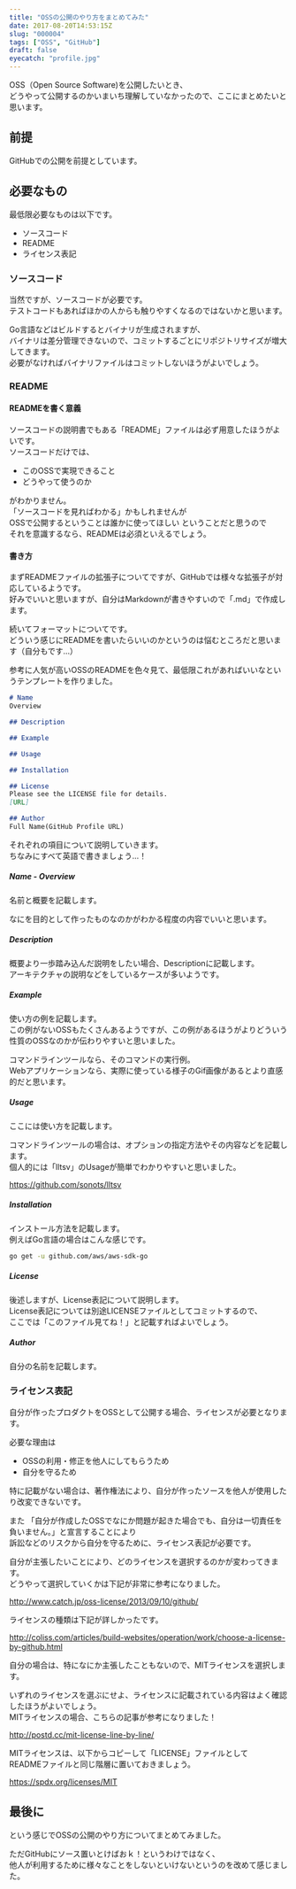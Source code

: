 ```yaml
---
title: "OSSの公開のやり方をまとめてみた"
date: 2017-08-20T14:53:15Z
slug: "000004"
tags: ["OSS", "GitHub"]
draft: false
eyecatch: "profile.jpg"
---
```

OSS（Open Source Software)を公開したいとき、  
どうやって公開するのかいまいち理解していなかったので、ここにまとめたいと思います。  

## 前提
GitHubでの公開を前提としています。

## 必要なもの

最低限必要なものは以下です。

* ソースコード
* README
* ライセンス表記

### ソースコード
当然ですが、ソースコードが必要です。  
テストコードもあればほかの人からも触りやすくなるのではないかと思います。  

Go言語などはビルドするとバイナリが生成されますが、  
バイナリは差分管理できないので、コミットするごとにリポジトリサイズが増大してきます。  
必要がなければバイナリファイルはコミットしないほうがよいでしょう。

### README

#### READMEを書く意義
ソースコードの説明書でもある「README」ファイルは必ず用意したほうがよいです。  
ソースコードだけでは、

* このOSSで実現できること
* どうやって使うのか

がわかりません。  
「ソースコードを見ればわかる」かもしれませんが  
OSSで公開するということは誰かに使ってほしい ということだと思うので  
それを意識するなら、READMEは必須といえるでしょう。  

#### 書き方
まずREADMEファイルの拡張子についてですが、GitHubでは様々な拡張子が対応しているようです。  
好みでいいと思いますが、自分はMarkdownが書きやすいので「.md」で作成します。

続いてフォーマットについてです。  
どういう感じにREADMEを書いたらいいのかというのは悩むところだと思います（自分もです…）

参考に人気が高いOSSのREADMEを色々見て、最低限これがあればいいなというテンプレートを作りました。  

```markdown
# Name
Overview

## Description

## Example

## Usage

## Installation

## License
Please see the LICENSE file for details.
[URL]

## Author
Full Name(GitHub Profile URL)
```

それぞれの項目について説明していきます。  
ちなみにすべて英語で書きましょう…！

##### Name - Overview
名前と概要を記載します。  

なにを目的として作ったものなのかがわかる程度の内容でいいと思います。

##### Description
概要より一歩踏み込んだ説明をしたい場合、Descriptionに記載します。  
アーキテクチャの説明などをしているケースが多いようです。

##### Example
使い方の例を記載します。  
この例がないOSSもたくさんあるようですが、この例があるほうがよりどういう性質のOSSなのかが伝わりやすいと思いました。  

コマンドラインツールなら、そのコマンドの実行例。  
Webアプリケーションなら、実際に使っている様子のGif画像があるとより直感的だと思います。  

##### Usage
ここには使い方を記載します。  

コマンドラインツールの場合は、オプションの指定方法やその内容などを記載します。  
個人的には「lltsv」のUsageが簡単でわかりやすいと思いました。

<https://github.com/sonots/lltsv>

##### Installation
インストール方法を記載します。  
例えばGo言語の場合はこんな感じです。  

```sh
go get -u github.com/aws/aws-sdk-go
```

##### License
後述しますが、License表記について説明します。  
License表記については別途LICENSEファイルとしてコミットするので、  
ここでは「このファイル見てね！」と記載すればよいでしょう。

##### Author
自分の名前を記載します。

### ライセンス表記
自分が作ったプロダクトをOSSとして公開する場合、ライセンスが必要となります。  

必要な理由は

* OSSの利用・修正を他人にしてもらうため
* 自分を守るため

特に記載がない場合は、著作権法により、自分が作ったソースを他人が使用したり改変できないです。

また 「自分が作成したOSSでなにか問題が起きた場合でも、自分は一切責任を負いません。」と宣言することにより  
訴訟などのリスクから自分を守るために、ライセンス表記が必要です。

自分が主張したいことにより、どのライセンスを選択するのかが変わってきます。  
どうやって選択していくかは下記が非常に参考になりました。  

<http://www.catch.jp/oss-license/2013/09/10/github/>

ライセンスの種類は下記が詳しかったです。

<http://coliss.com/articles/build-websites/operation/work/choose-a-license-by-github.html>

自分の場合は、特になにか主張したこともないので、MITライセンスを選択します。  

いずれのライセンスを選ぶにせよ、ライセンスに記載されている内容はよく確認したほうがよいでしょう。  
MITライセンスの場合、こちらの記事が参考になりました！  

<http://postd.cc/mit-license-line-by-line/>

MITライセンスは、以下からコピーして「LICENSE」ファイルとして  
READMEファイルと同じ階層に置いておきましょう。

<https://spdx.org/licenses/MIT>

## 最後に
という感じでOSSの公開のやり方についてまとめてみました。  
  
ただGitHubにソース置いとけばおｋ！というわけではなく、  
他人が利用するために様々なことをしないといけないというのを改めて感じました。


